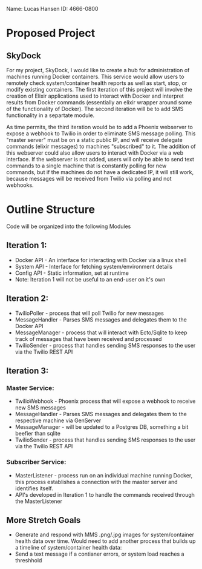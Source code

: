 Name: Lucas Hansen           ID:   4666-0800

# Proposed Project

## SkyDock

For my project, SkyDock, I would like to create a hub for administration of machines running Docker containers. This service would allow users to remotely check system/container health reports as well as start, stop, or modify existing containers. The first iteration of this project will involve the creation of Elixir applications used to interact with Docker and interpret results from Docker commands (essentially an elixir wrapper around some of the functionality of Docker). The second iteration will be to add SMS functionality in a separtate module. 

As time permits, the third iteration would be to add a Phoenix webserver to expose a webhook to Twilio in order to eliminate SMS message polling. This "master server" must be on a static public IP, and will receive delegate commands (elixir messages) to machines "subscribed" to it. The addition of this webserver could also allow users to interact with Docker via a web interface. If the webserver is not added, users will only be able to send text commands to a single machine that is constantly polling for new commands, but if the machines do not have a dedicated IP, it will still work, because messages will be received from Twilio via polling and not webhooks.  

# Outline Structure

Code will be organized into the following Modules 

## Iteration 1:
- Docker API - An interface for interacting with Docker via a linux shell
- System API - Interface for fetching system/environment details
- Config API - Static information, set at runtime 
- Note: Iteration 1 will not be useful to an end-user on it's own

## Iteration 2:
- TwilioPoller - process that will poll Twilio for new messages
- MessageHandler - Parses SMS messages and delegates them to the Docker API
- MessageManager - process that will interact with Ecto/Sqlite to keep track of messages that have been received and processed
- TwilioSender - process that handles sending SMS responses to the user via the Twilio REST API

## Iteration 3:

### Master Service:
- TwilioWebhook - Phoenix process that will expose a webhook to receive new SMS messages
- MessageHandler - Parses SMS messages and delegates them to the respective machine via GenServer
- MessageManager - will be updated to a Postgres DB, something a bit beefier than sqlite
- TwilioSender - process that handles sending SMS responses to the user via the Twilio REST API

### Subscriber Service:
- MasterListener - process run on an individual machine running Docker, this process establishes a connection with the master server and identifies itself. 
- API's developed in Iteration 1 to handle the commands received through the MasterListener

## More Stretch Goals
- Generate and respond with MMS .png/.jpg images for system/container health data over time. Would need to add another process that builds up a timeline of system/container health data:
- Send a text message if a contianer errors, or system load reaches a threshhold